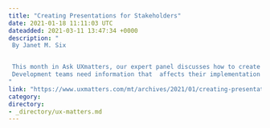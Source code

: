 ```yaml
---
title: "Creating Presentations for Stakeholders"
date: 2021-01-18 11:11:03 UTC
dateadded: 2021-03-11 13:47:34 +0000
description: "
 By Janet M. Six 


 This month in Ask UXmatters, our expert panel discusses how to create presentations for development teams versus executive teams. Since both teams support the creation of products, but deal with different aspects of creating them, they need different information that is tailored to the goals of their  role in the company. 
 Development teams need information that  affects their implementation efforts directly, including many design details. You must tailor the information you present to developers to the team’s current stage of the design process. In contrast, the executive team needs to understand how your work fits into the company’s objectives. To help busy executives absorb the information you’re providing, your presentations should begin with your conclusions. Read More 
"
link: "https://www.uxmatters.com/mt/archives/2021/01/creating-presentations-for-stakeholders.php"
category:
directory:
- _directory/ux-matters.md
---
```


